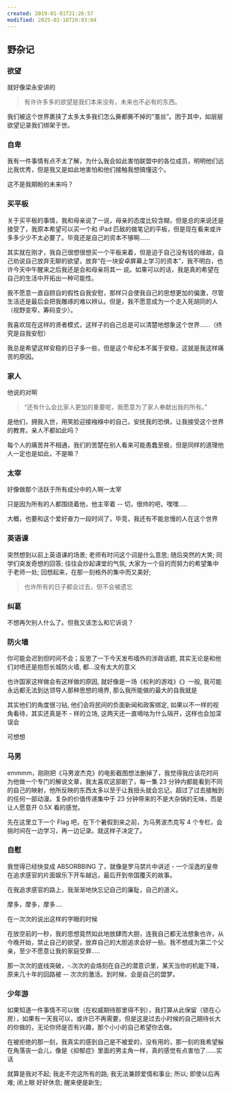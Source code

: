 ```yaml
---
created: 2019-01-01T21:26:57
modified: 2025-03-16T20:03:04
---
```


## 野杂记
### 欲望

就好像梁永安讲的

> 有许许多多的欲望是我们本来没有，未来也不必有的东西。

我们被这个世界裹挟了太多太多我们怎么撕都撕不掉的“茧丝”。困于其中，如层层欲望记录我们绑架于世。

### 自卑

我有一件事情有点不太了解，为什么我会如此害怕联盟中的各位成员，明明他们远比我优秀，但是我又是如此地害怕和他们接触我想搞懂这个。

这不是我期盼的未来吗？

### 买平板

关于买平板的事情，我和母亲说了一说，母亲的态度比较含糊，但是总的来说还是接受了，我原本希望可以买一个和 iPad 匹敌的做笔记的平板，但是现在看来或许多多少少不太必要了。毕竟还是自己的资本不够啊......

其实就在刚才，我自己很想很想买一个平板来着，但是迫于自己没有钱的缘故，自己劝说自己放弃无聊的欲望，放弃“在一块安卓屏幕上学习的资本”，我不明白，也许今天中午醒来之后我还是会和母亲将其一 说。如果可以的话，我是真的希望在自己的生活中开拓出一种可能性。

我不愿意一直自顾自的假性自我安慰，那样只会使我自己的思想更加的偏激，尽管生活还是最后会把我雕琢的难以辨认。但是，我不愿意成为一个走入死胡同的人（视野变窄，筹码变少）。

我喜欢现在这样的贤者模式，这样子的自己总是可以清楚地想象这个世界......（终究是自我安慰）

我总是希望这样安稳的日子多一些，但是这个年纪本不属于安稳，这就是我这样痛苦的原因。

### 家人

他说的对啊

> “还有什么会比家人更加的重要呢，我愿意为了家人奉献出我的所有。”

是他们，拥我入世，用笑脸迎接襁褓中的自己，安抚我的恐惧，让我接受这个世界的教育。亲人不都如此吗？

每个人的痛苦并不相通，我们的苦楚在别人看来可能愚蠢至极，但是同样的道理他人一定也是如此，不是嘛？

### 太宰

好像做那个活跃于所有成分中的人啊一太宰

只是因为所有的人都围绕着他，他主宰着 -- 切，很帅的吧，嘿嘿.....

大概，也要和这个爱好奋力一段时间了，毕竞，我还有不能怠慢的人在这个世界

### 英语课

突然想到以前上英语课的场景; 老师有时问这个词是什么意思; 随后突然的大笑; 同学们突发奇想的回答; 往往会炒起课堂的气氛; 大家为一个目的而努力的希望集中于老师一处; 回想起来，在那一刻格外的集中而又美好;

> 也许所有的日子都会过去，但不会被遗忘

### 纠葛

不想再欠别人什么了。但我又该怎么和它诉说？

### 防火墙

你可能会迟到但时间不会；反思了一下今天发布墙外的涉政话题, 其实无论是和他们对喷还是抱怨长城防火墙, 都...没有太大的意义

也许国家这样做会有这样做的原因, 就好像是一场《权利的游戏》《》一般, 我可能永远都无法到达领导人那种思想的境界, 那么我所能做的最大的自我就是

其实他们的角度很刁钻, 他们会将民间的负面新闻和政客绑定, 如果以不一样的视角看待，其实还真是不 - 样的立场, 这两天还一直嘀咕为什么隔开，这样也会加深误会

可想想

### 马男

emmmm，刚刚把《马男波杰克》的电影截图想法删掉了，我觉得我应该花时间为他做一个专门的解说文章，我太喜欢这部剧了，每一集 23 分钟内都能看到不同的自己的映射，他所反映的东西太多以至于让我扭头就会忘记，超过了过去接触到的任何一部动漫。复杂的价值传递集中于 23 分钟带来的不是大杂锅的无味，而是让人愿意开 0.5X 看的感觉。

先在这里立下一个 Flag 吧，在下个暑假到来之前，为马男波杰克写 4 个专栏，会挑时间在一边学习，再一边记录。就这样子决定了。

### 自慰

我觉得已经快变成 ABSORBBING 了，就像是罗马禁片中讲述 - 一个淫逸的皇帝在追求感官的片面娱乐下开车越远，最后开到帝国覆灭的故事。

在我追求感官的路上，我渐渐地快忘记自己的廉耻，自己的道义。

摩多，摩多，摩多....

在一次次的说出这样的字眼的时候

在放空前的一秒，我的思想竟然如此地放肆而大胆，连我自己都无法想象也许，从今晚开始，禁止自己的欲望，放弃自己的大胆追求会好一些。我不想成为第二个父亲，至少不愿意让我的家庭受罪.....

那一次次的底线突破，-.次次的会烙刻在自己的潜意识里，某天当你的机能下降，原来几十年的回路被 -- 次次的激活。到时候，会是自己的盟梦。

### 少年游

如果知道一件事情不可以做（在权威期待那里得不到），我打算从此保留（锁在心房），如果有一天我可以，或许已不再需要，但是这是过去小时候的自己期待长大的你做的，无论你师是否有兴趣，那个小小的自己希望你去做。

在被拒绝的那一刻，我真实的感到自己是不被爱的，没有用的，那一刻的我希望躲在角落丧一会儿，像是《抑郁症》里面的男主角一样，真的感觉有点害怕了……实话

就算是我对不起; 我走不完这所有的路; 我无法兼顾爱情和事业; 所以; 即使以后再难; 闭上眼 好好休息; 醒来便是新生;
